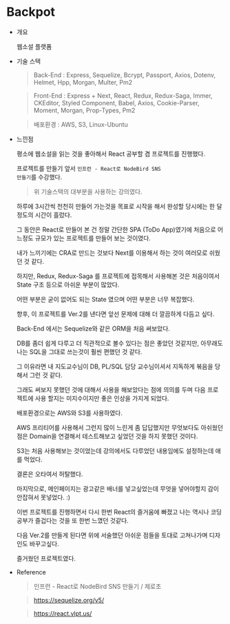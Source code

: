# Backpot

- 개요

  웹소설 플랫폼

- 기술 스택

  > Back-End : Express, Sequelize, Bcrypt, Passport, Axios, Dotenv, Helmet, Hpp, Morgan, Multer, Pm2

  > Front-End : Express + Next, React, Redux, Redux-Saga, Immer, CKEditor, Styled Component, Babel, Axios, Cookie-Parser, Moment, Morgan, Prop-Types, Pm2

  > 배포환경 : AWS, S3, Linux-Ubuntu

- 느낀점

  평소에 웹소설을 읽는 것을 좋아해서 React 공부할 겸 프로젝트를 진행했다.

  프로젝트를 만들기 앞서 <code>인프런 - React로 NodeBird SNS 만들기</code>를 수강했다.

  > 위 기술스택의 대부분을 사용하는 강의였다.

  하루에 3시간씩 천천히 만들어 가는것을 목표로 시작을 해서 완성할 당시에는 한 달정도의 시간이 흘렀다.

  그 동안은 React로 만들어 본 건 정말 간단한 SPA (ToDo App)였기에 처음으로 어느정도 규모가 있는 프로젝트를 만들어 보는 것이였다.

  내가 느끼기에는 CRA로 만드는 것보다 Next를 이용해서 하는 것이 여러모로 쉬웠던 것 같다.

  하지만, Redux, Redux-Saga 를 프로젝트에 접목해서 사용해본 것은 처음이여서 State 구조 등으로 아쉬운 부분이 많았다.

  어떤 부분은 굳이 없어도 되는 State 였으며 어떤 부분은 너무 복잡했다.

  향후, 이 프로젝트를 Ver.2를 낸다면 앞선 문제에 대해 더 깔끔하게 다듬고 싶다.

  Back-End 에서는 Sequelize와 같은 ORM을 처음 써보았다.

  DB를 좀더 쉽게 다루고 더 직관적으로 볼수 있다는 점은 좋았던 것같지만, 아무래도 나는 SQL을 그대로 쓰는것이 훨씬 편했던 것 같다.

  그 이유라면 내 지도교수님이 DB, PL/SQL 담당 교수님이셔서 지독하게 볶음을 당해서 그런 것 같다.

  그래도 써보지 못했던 것에 대해서 사용을 해보았다는 점에 의의를 두며 다음 프로젝트에 사용 할지는 미지수이지만 좋은 인상을 가지게 되었다.

  배포환경으로는 AWS와 S3를 사용하였다.

  AWS 프리티어를 사용해서 그런지 많이 느린게 좀 답답했지만 무엇보다도 아쉬웠던 점은 Domain을 연결해서 테스트해보고 싶었던 것을 하지 못했던 것이다.

  S3는 처음 사용해보는 것이었는데 강의에서도 다루었던 내용임에도 설정하는데 애를 먹었다.

  결론은 오타여서 허탈했다.

  마지막으로, 메인페이지는 광고같은 배너를 넣고싶었는데 무엇을 넣어야할지 감이 안잡혀서 못넣었다. :)

  이번 프로젝트를 진행하면서 다시 한번 React의 즐거움에 빠졌고 나는 역시나 코딩공부가 즐겁다는 것을 또 한번 느꼈던 것같다.

  다음 Ver.2를 만들게 된다면 위에 서술했던 아쉬운 점들을 토대로 고쳐나가며 디자인도 바꾸고싶다.

  즐거웠던 프로젝트였다.

- Reference

  > 인프런 - React로 NodeBird SNS 만들기 / 제로초

  > https://sequelize.org/v5/

  > https://react.vlpt.us/
